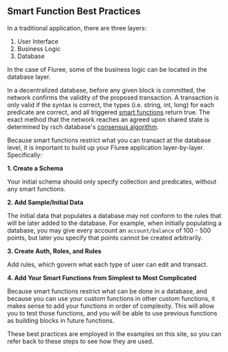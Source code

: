 ## Smart Function Best Practices

In a traditional application, there are three layers:

1. User Interface
2. Business Logic
3. Database

In the case of Fluree, some of the business logic can be located in the database layer.

In a decentralized database, before any given block is committed, the network confirms the validity of the proposed transaction. A transaction is only valid if the syntax is correct, the types (i.e. string, int, long) for each predicate are correct, and all triggered [smart functions](/docs/infrastructure/smart-functions) return true. The exact method that the network reaches an agreed upon shared state is determined by rsch database's [consensus algorithm](/docs/database-setup/database-settings).

Because smart functions restrict what you can transact at the database level, it is important to build up your Fluree application layer-by-layer. Specifically: 

**1. Create a Schema**

Your initial schema should only specify collection and predicates, without any smart functions. 

**2. Add Sample/Initial Data**

The initial data that populates a database may not conform to the rules that will be later added to the database. For example, when initially populating a database, you may give every account an `account/balance` of 100 - 500 points, but later you specify that points cannot be created arbitrarily. 

**3. Create Auth, Roles, and Rules**

Add rules, which govern what each type of user can edit and transact. 

**4. Add Your Smart Functions from Simplest to Most Complicated**

Because smart functions restrict what can be done in a database, and because you can use your custom functions in other custom functions, it makes sense to add your functions in order of complexity. This will allow you to test those functions, and you will be able to use previous functions as building blocks in future functions. 

These best practices are employed in the examples on this site, so you can refer back to these steps to see how they are used. 